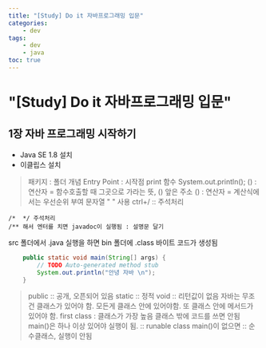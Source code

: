 ```yaml
---
title: "[Study] Do it 자바프로그래밍 입문"
categories:
    - dev
tags:
    - dev
    - java
toc: true
---
```

# "[Study] Do it 자바프로그래밍 입문"

## 1장 자바 프로그래밍 시작하기

* Java SE 1.8 설치
* 이클립스 설치

> 패키지 : 폴더 개념
Entry Point : 시작점
print 함수
System.out.println();
() : 연산자 = 함수호출할 때 그곳으로 가라는 뜻, () 앞은 주소
() : 연산자 = 계산식에서는 우선순위 부여
문자열 " " 사용
ctrl+/ :: 주석처리

	/*  */ 주석처리
	/** 해서 엔터를 치면 javadoc이 실행됨 : 설명문 달기
	
src 폴더에서 .java 실행을 하면 bin 폴더에 .class 바이트 코드가 생성됨

```java
	public static void main(String[] args) {
		// TODO Auto-generated method stub
		System.out.println("안녕 자바 \n");
	}
```

> public :: 공개, 오픈되어 있음 
> static :: 정적
> void :: 리턴값이 없음
자바는 무조건 클래스가 있어야 함. 모든게 클래스 안에 있어야함. 또 클래스 안에 메서드가 있어야 함.
first class : 클래스가 가장 높음 
클래스 밖에 코드를 쓰면 안됨
main()은 하나 이상 있어야 실행이 됨. :: runable class
main()이 없으면 :: 순수클래스, 실행이 안됨





<!--stackedit_data:
eyJoaXN0b3J5IjpbLTEyNjg0ODM4ODUsMTY3NDYzNzg1OSwxMD
Q5MTYxODk1LC0xNDMxNjc5NzIzXX0=
-->